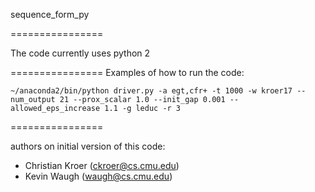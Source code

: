 sequence_form_py

================

The code currently uses python 2

================
Examples of how to run the code:

`~/anaconda2/bin/python driver.py -a egt,cfr+ -t 1000 -w kroer17 --num_output 21 --prox_scalar 1.0 --init_gap 0.001 --allowed_eps_increase 1.1 -g leduc -r 3`

================

authors on initial version of this code:
 - Christian Kroer (ckroer@cs.cmu.edu)
 - Kevin Waugh (waugh@cs.cmu.edu)
